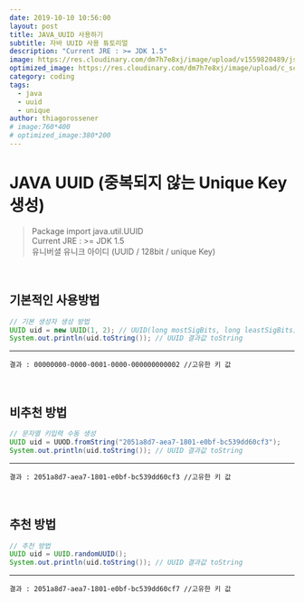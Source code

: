 ```yaml
---
date: 2019-10-10 10:56:00
layout: post
title: JAVA_UUID 사용하기
subtitle: 자바 UUID 사용 튜토리얼
description: "Current JRE : >= JDK 1.5"
image: https://res.cloudinary.com/dm7h7e8xj/image/upload/v1559820489/js-code_n83m7a.jpg
optimized_image: https://res.cloudinary.com/dm7h7e8xj/image/upload/c_scale,w_380/v1559820489/js-code_n83m7a.jpg
category: coding
tags:
  - java
  - uuid
  - unique
author: thiagorossener
# image:760*400
# optimized_image:380*200
---
```


# JAVA UUID (중복되지 않는 Unique Key 생성)
> Package import java.util.UUID<br>
> Current JRE : >= JDK 1.5<br>
> 유니버셜 유니크 아이디 (UUID / 128bit / unique Key)

<br>

## 기본적인 사용방법

```java
// 기본 생성자 생성 방법
UUID uid = new UUID(1, 2); // UUID(long mostSigBits, long leastSigBits)
System.out.println(uid.toString()); // UUID 결과값 toString
```

***
```
결과 : 00000000-0000-0001-0000-000000000002 //고유한 키 값
```

<br>

## 비추천 방법

```java
// 문자열 키입력 수동 생성
UUID uid = UUOD.fromString("2051a8d7-aea7-1801-e0bf-bc539dd60cf3");
System.out.println(uid.toString()); // UUID 결과값 toString
```

***
```
결과 : 2051a8d7-aea7-1801-e0bf-bc539dd60cf3 //고유한 키 값
```

<br>

## 추천 방법

```java
// 추천 방법
UUID uid = UUID.randomUUID();
System.out.println(uid.toString()); // UUID 결과값 toString
```

***
```
결과 : 2051a8d7-aea7-1801-e0bf-bc539dd60cf7 //고유한 키 값
```
